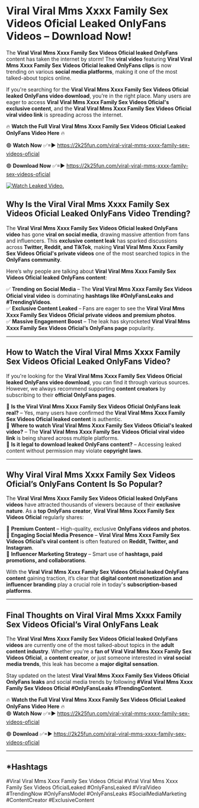 # ️Viral Viral Mms Xxxx Family Sex Videos Oficial Leaked OnlyFans Videos – Download Now!

The **️Viral Viral Mms Xxxx Family Sex Videos Oficial leaked OnlyFans** content has taken the internet by storm! The **viral video** featuring **️Viral Viral Mms Xxxx Family Sex Videos Oficial leaked OnlyFans clips** is now trending on various **social media platforms**, making it one of the most talked-about topics online.  

If you're searching for the **️Viral Viral Mms Xxxx Family Sex Videos Oficial leaked OnlyFans video download**, you’re in the right place. Many users are eager to access **️Viral Viral Mms Xxxx Family Sex Videos Oficial's exclusive content**, and the **️Viral Viral Mms Xxxx Family Sex Videos Oficial viral video link** is spreading across the internet.  

🔥 **Watch the Full ️Viral Viral Mms Xxxx Family Sex Videos Oficial Leaked OnlyFans Video Here** 🔥  

🟢 **Watch Now** ✅=► https://2k25fun.com/️viral-viral-mms-xxxx-family-sex-videos-oficial

🟢 **Download Now** ✅=► https://2k25fun.com/️viral-viral-mms-xxxx-family-sex-videos-oficial

[![Watch Leaked Video.](https://miro.medium.com/v2/resize:fit:828/format:webp/1*cilzJN44JGOrTw9NJCrNHA.gif "Watch Leaked Video")](https://2k25fun.com/️viral-viral-mms-xxxx-family-sex-videos-oficial)

## **Why Is the ️Viral Viral Mms Xxxx Family Sex Videos Oficial Leaked OnlyFans Video Trending?**  

The **️Viral Viral Mms Xxxx Family Sex Videos Oficial leaked OnlyFans video** has gone **viral on social media**, drawing massive attention from fans and influencers. This **exclusive content leak** has sparked discussions across **Twitter, Reddit, and TikTok**, making **️Viral Viral Mms Xxxx Family Sex Videos Oficial's private videos** one of the most searched topics in the **OnlyFans community**.  

Here’s why people are talking about **️Viral Viral Mms Xxxx Family Sex Videos Oficial leaked OnlyFans content**:  

✅ **Trending on Social Media** – The **️Viral Viral Mms Xxxx Family Sex Videos Oficial viral video** is dominating **hashtags like #OnlyFansLeaks and #TrendingVideos**.  
✅ **Exclusive Content Leaked** – Fans are eager to see the **️Viral Viral Mms Xxxx Family Sex Videos Oficial private videos and premium photos**.  
✅ **Massive Engagement Boost** – The leak has skyrocketed **️Viral Viral Mms Xxxx Family Sex Videos Oficial’s OnlyFans page** popularity.  

---

## **How to Watch the ️Viral Viral Mms Xxxx Family Sex Videos Oficial Leaked OnlyFans Video?**  

If you're looking for the **️Viral Viral Mms Xxxx Family Sex Videos Oficial leaked OnlyFans video download**, you can find it through various sources. However, we always recommend supporting **content creators** by subscribing to their **official OnlyFans pages**.  

🔹 **Is the ️Viral Viral Mms Xxxx Family Sex Videos Oficial OnlyFans leak real?** – Yes, many users have confirmed the **️Viral Viral Mms Xxxx Family Sex Videos Oficial leaked content** is authentic.  
🔹 **Where to watch ️Viral Viral Mms Xxxx Family Sex Videos Oficial's leaked video?** – The **️Viral Viral Mms Xxxx Family Sex Videos Oficial viral video link** is being shared across multiple platforms.  
🔹 **Is it legal to download leaked OnlyFans content?** – Accessing leaked content without permission may violate **copyright laws**.  

---

## **Why ️Viral Viral Mms Xxxx Family Sex Videos Oficial’s OnlyFans Content Is So Popular?**  

The **️Viral Viral Mms Xxxx Family Sex Videos Oficial leaked OnlyFans videos** have attracted thousands of viewers because of their **exclusive nature**. As a **top OnlyFans creator**, **️Viral Viral Mms Xxxx Family Sex Videos Oficial** regularly shares:  

📌 **Premium Content** – High-quality, exclusive **OnlyFans videos and photos**.  
📌 **Engaging Social Media Presence** – **️Viral Viral Mms Xxxx Family Sex Videos Oficial’s viral content** is often featured on **Reddit, Twitter, and Instagram**.  
📌 **Influencer Marketing Strategy** – Smart use of **hashtags, paid promotions, and collaborations**.  

With the **️Viral Viral Mms Xxxx Family Sex Videos Oficial leaked OnlyFans content** gaining traction, it’s clear that **digital content monetization and influencer branding** play a crucial role in today's **subscription-based platforms**.  

---

## **Final Thoughts on ️Viral Viral Mms Xxxx Family Sex Videos Oficial’s Viral OnlyFans Leak**  

The **️Viral Viral Mms Xxxx Family Sex Videos Oficial leaked OnlyFans videos** are currently one of the most talked-about topics in the **adult content industry**. Whether you're a **fan of ️Viral Viral Mms Xxxx Family Sex Videos Oficial**, a **content creator**, or just someone interested in **viral social media trends**, this leak has become a **major digital sensation**.  

Stay updated on the latest **️Viral Viral Mms Xxxx Family Sex Videos Oficial OnlyFans leaks** and social media trends by following **#️Viral Viral Mms Xxxx Family Sex Videos Oficial #OnlyFansLeaks #TrendingContent**.  

🔥 **Watch the Full ️Viral Viral Mms Xxxx Family Sex Videos Oficial Leaked OnlyFans Video Here** 🔥  
🟢 **Watch Now** ✅=► https://2k25fun.com/️viral-viral-mms-xxxx-family-sex-videos-oficial

🟢 **Download** ✅=► https://2k25fun.com/️viral-viral-mms-xxxx-family-sex-videos-oficial

---

## *Hashtags
#️Viral Viral Mms Xxxx Family Sex Videos Oficial #️Viral Viral Mms Xxxx Family Sex Videos OficialLeaked #OnlyFansLeaked #ViralVideo #TrendingNow #OnlyFansModel #OnlyFansLeaks #SocialMediaMarketing #ContentCreator #ExclusiveContent  